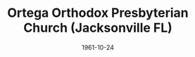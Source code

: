 ---
date: &id001 1961-10-24
end_date: null
location:
  address: null
  city: Jacksonville
  state: FL
minister:
- end: 1963-01-01
  name: Thompson Casey, Jr.
  start: 1961-01-01
  type: Pastor
ministers:
- Thompson Casey, Jr.
name: Ortega Orthodox Presbyterian Church
names:
- end: 1963-08-15
  name: Ortega Orthodox Presbyterian Church
  start: 1961-10-24
origination_date: *id001
raw_data: "FLORIDA\nJacksonville\nOrtega Orthodox Presbyterian Church  (October 24,\
  \ 1961\u2013August 15, 1963)\n(returned to Independency, August 15, 1963)\nPastor:\
  \ Thompson Casey, Jr., 1961\u201363"
received_from: null
states:
- FL
status:
  active: false
  end_date: 1963-08-15
  reason: returned to Independency
  received_from: null
  withdrawal_to: null
title: Ortega Orthodox Presbyterian Church (Jacksonville FL)
year_established:
- 1961

---
